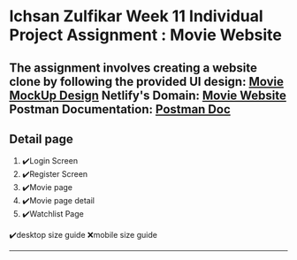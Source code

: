 # Ichsan Zulfikar Week 11 Individual Project Assignment : Movie Website

The assignment involves creating a website clone by following the provided UI design: [Movie MockUp Design](<https://www.figma.com/file/yCKKRAWIdhVVekSMjwJCGp/The-Movie-Tracker---TV-Shows-%26-Movies-Tracking-Web-App-(Community)?node-id=0%3A1&t=pAqo7yzxCTRAqIBo-1>)
Netlify's Domain: [Movie Website](https://illustrious-haupia-e4eff6.netlify.app/)
Postman Documentation: [Postman Doc](https://documenter.getpostman.com/view/26585500/2s93RZNqMf)
---

## Detail page

1. ✔️Login Screen
2. ✔️Register Screen
3. ✔️Movie page
4. ✔️Movie page detail
5. ✔️Watchlist Page

✔️desktop size guide
❌mobile size guide

---
